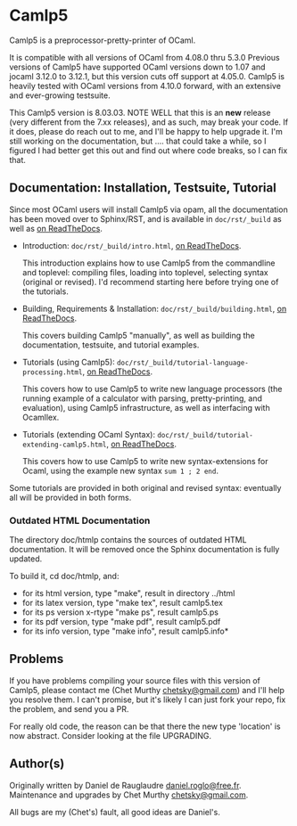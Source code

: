 # Camlp5

Camlp5 is a preprocessor-pretty-printer of OCaml.

It is compatible with all versions of OCaml from 4.08.0 thru 5.3.0
Previous versions of Camlp5 have supported OCaml versions down to 1.07
and jocaml 3.12.0 to 3.12.1, but this version cuts off support at
4.05.0.  Camlp5 is heavily tested with OCaml versions from 4.10.0
forward, with an extensive and ever-growing testsuite.

This Camlp5 version is 8.03.03.  NOTE WELL that this is an **new**
release (very different from the 7.xx releases), and as such, may
break your code.  If it does, please do reach out to me, and I'll be
happy to help upgrade it.  I'm still working on the documentation, but
.... that could take a while, so I figured I had better get this out
and find out where code breaks, so I can fix that.

## Documentation: Installation, Testsuite, Tutorial

Since most OCaml users will install Camlp5 via opam, all the
documentation has been moved over to Sphinx/RST, and is available in
`doc/rst/_build` as well as
[on ReadTheDocs](https://camlp5.readthedocs.io/en/latest/).

- Introduction: `doc/rst/_build/intro.html`, [on ReadTheDocs](https://camlp5.readthedocs.io/en/latest/intro.html).

  This introduction explains how to use Camlp5 from the commandline
  and toplevel: compiling files, loading into toplevel, selecting
  syntax (original or revised).  I'd recommend starting here before
  trying one of the tutorials.

- Building, Requirements & Installation: `doc/rst/_build/building.html`, [on ReadTheDocs](https://camlp5.readthedocs.io/en/latest/building.html).

  This covers building Camlp5 "manually", as well as building the
  documentation, testsuite, and tutorial examples.

- Tutorials (using Camlp5): `doc/rst/_build/tutorial-language-processing.html`, [on ReadTheDocs](https://camlp5.readthedocs.io/en/latest/tutorial-language-processing.html).

  This covers how to use Camlp5 to write new language processors (the
  running example of a calculator with parsing, pretty-printing, and
  evaluation), using Camlp5 infrastructure, as well as interfacing with
  Ocamllex.

- Tutorials (extending OCaml Syntax): `doc/rst/_build/tutorial-extending-camlp5.html`, [on ReadTheDocs](https://camlp5.readthedocs.io/en/latest/tutorial-extending-camlp5.html).

  This covers how to use Camlp5 to write new syntax-extensions for
  Ocaml, using the example new syntax ``sum 1 ; 2 end``.

Some tutorials are provided in both original and revised syntax:
eventually all will be provided in both forms.

### Outdated HTML Documentation

The directory doc/htmlp contains the sources of outdated HTML
documentation.  It will be removed once the Sphinx documentation is
fully updated.

To build it, cd doc/htmlp, and:
* for its html version, type "make", result in directory ../html
* for its latex version, type "make tex", result camlp5.tex
* for its ps version x-rtype "make ps", result camlp5.ps
* for its pdf version, type "make pdf", result camlp5.pdf
* for its info version, type "make info", result camlp5.info*

## Problems

If you have problems compiling your source files with this version of
Camlp5, please contact me (Chet Murthy <chetsky@gmail.com>) and I'll
help you resolve them.  I can't promise, but it's likely I can just
fork your repo, fix the problem, and send you a PR.

For really old code, the reason can be that there the new type
'location' is now abstract. Consider looking at the file UPGRADING.

## Author(s)

Originally written by Daniel de Rauglaudre <daniel.roglo@free.fr>.
Maintenance and upgrades by Chet Murthy <chetsky@gmail.com>.

All bugs are my (Chet's) fault, all good ideas are Daniel's.
